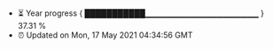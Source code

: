 - ⏳ Year progress { ███████████▁▁▁▁▁▁▁▁▁▁▁▁▁▁▁▁▁▁▁ } 37.31 %
- ⏰ Updated on Mon, 17 May 2021 04:34:56 GMT

